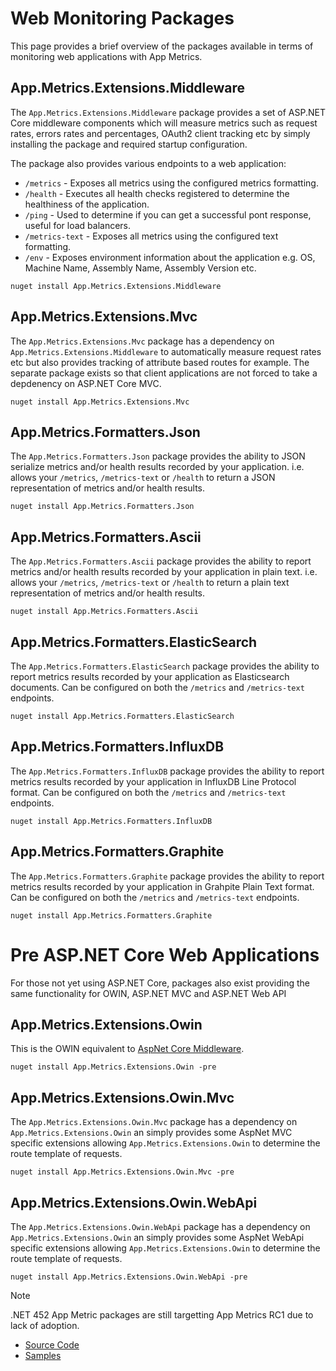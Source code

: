 # Web Monitoring Packages

This page provides a brief overview of the packages available in terms of monitoring web applications with App Metrics.

## App.Metrics.Extensions.Middleware

The `App.Metrics.Extensions.Middleware` package provides a set of ASP.NET Core middleware components which will measure metrics such as request rates, errors rates and percentages, OAuth2 client tracking etc by simply installing the package and required startup configuration.

The package also provides various endpoints to a web application:

- `/metrics` - Exposes all metrics using the configured metrics formatting.
- `/health` - Executes all health checks registered to determine the healthiness of the application.
- `/ping` - Used to determine if you can get a successful pont response, useful for load balancers.
- `/metrics-text` - Exposes all metrics using the configured text formatting.
- `/env` - Exposes environment information about the application e.g. OS, Machine Name, Assembly Name, Assembly Version etc.

```console
nuget install App.Metrics.Extensions.Middleware
   ```

## App.Metrics.Extensions.Mvc

The `App.Metrics.Extensions.Mvc` package has a dependency on `App.Metrics.Extensions.Middleware` to automatically measure request rates etc but also provides tracking of attribute based routes for example. The separate package exists so that client applications are not forced to take a depdenency on ASP.NET Core MVC.

```console
nuget install App.Metrics.Extensions.Mvc
   ```

## App.Metrics.Formatters.Json

The `App.Metrics.Formatters.Json` package provides the ability to JSON serialize metrics and/or health results recorded by your application. i.e. allows your `/metrics`, `/metrics-text` or `/health` to return a JSON representation of metrics and/or health results.

```console
nuget install App.Metrics.Formatters.Json
   ```

## App.Metrics.Formatters.Ascii

The `App.Metrics.Formatters.Ascii` package provides the ability to report metrics and/or health results recorded by your application in plain text. i.e. allows your `/metrics`, `/metrics-text` or `/health` to return a plain text representation of metrics and/or health results.

```console
nuget install App.Metrics.Formatters.Ascii
   ```

## App.Metrics.Formatters.ElasticSearch

The `App.Metrics.Formatters.ElasticSearch` package provides the ability to report metrics results recorded by your application as Elasticsearch documents. Can be configured on both the  `/metrics` and `/metrics-text` endpoints.

```console
nuget install App.Metrics.Formatters.ElasticSearch
   ```

## App.Metrics.Formatters.InfluxDB

The `App.Metrics.Formatters.InfluxDB` package provides the ability to report metrics results recorded by your application in InfluxDB Line Protocol format. Can be configured on both the  `/metrics` and `/metrics-text` endpoints.

```console
nuget install App.Metrics.Formatters.InfluxDB
   ```

## App.Metrics.Formatters.Graphite

The `App.Metrics.Formatters.Graphite` package provides the ability to report metrics results recorded by your application in Grahpite Plain Text format. Can be configured on both the  `/metrics` and `/metrics-text` endpoints.

```console
nuget install App.Metrics.Formatters.Graphite
   ```

# Pre ASP.NET Core Web Applications

For those not yet using ASP.NET Core, packages also exist providing the same functionality for OWIN, ASP.NET MVC and ASP.NET Web API

## App.Metrics.Extensions.Owin

This is the OWIN equivalent to [AspNet Core Middleware](https://www.nuget.org/packages/App.Metrics.Extensions.Middleware/).
    
```console
nuget install App.Metrics.Extensions.Owin -pre
   ```       

## App.Metrics.Extensions.Owin.Mvc

The `App.Metrics.Extensions.Owin.Mvc` package has a dependency on `App.Metrics.Extensions.Owin` an simply provides some AspNet MVC specific extensions allowing `App.Metrics.Extensions.Owin` to determine the route template of requests.
    
```console
nuget install App.Metrics.Extensions.Owin.Mvc -pre
   ```       

## App.Metrics.Extensions.Owin.WebApi

The `App.Metrics.Extensions.Owin.WebApi` package has a dependency on `App.Metrics.Extensions.Owin` an simply provides some AspNet WebApi specific extensions allowing `App.Metrics.Extensions.Owin` to determine the route template of requests.
    
```console
nuget install App.Metrics.Extensions.Owin.WebApi -pre
   ```     

> [!NOTE]
> .NET 452 App Metric packages are still targetting App Metrics RC1 due to lack of adoption.

- [Source Code](https://github.com/alhardy/AppMetrics.Owin)
- [Samples](https://github.com/alhardy/AppMetrics.Samples/blob/master/AppMetrics.Samples.NET452.sln)